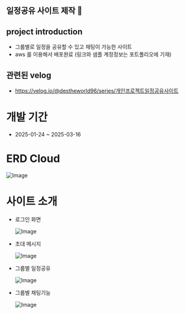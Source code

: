 ## 일정공유 사이트 제작 👋

## project introduction
- 그룹별로 일정을 공유할 수 있고 채팅이 가능한 사이트
- aws 를 이용해서 배포완료 (링크와 샘플 계정정보는 포트폴리오에 기재)

## 관련된 velog
- https://velog.io/@destheworld96/series/개인프로젝트일정공유사이트

# 개발 기간
- 2025-01-24 ~ 2025-03-16
  
# ERD Cloud


![Image](https://github.com/user-attachments/assets/5b753842-c499-4abc-a2b4-1cd02eef6803)

# 사이트 소개
- 로그인 화면

  
  ![Image](https://github.com/user-attachments/assets/211c9131-fbf0-49de-80e8-a8a9f8439454)
- 초대 메시지

  
  ![Image](https://github.com/user-attachments/assets/081136f4-3985-4aed-ad38-803800ccc443)
- 그룹별 일정공유

  
  ![Image](https://github.com/user-attachments/assets/cc929f80-2824-4908-a3fb-a335e9bb55c9)
- 그룹별 채팅기능


  ![Image](https://github.com/user-attachments/assets/2a404d00-2c1e-4b57-89bf-85ca2b950b52)



  
<!--

**Here are some ideas to get you started:**

🙋‍♀️ A short introduction - what is your organization all about?
🌈 Contribution guidelines - how can the community get involved?
👩‍💻 Useful resources - where can the community find your docs? Is there anything else the community should know?
🍿 Fun facts - what does your team eat for breakfast?
🧙 Remember, you can do mighty things with the power of [Markdown](https://docs.github.com/github/writing-on-github/getting-started-with-writing-and-formatting-on-github/basic-writing-and-formatting-syntax)
-->
